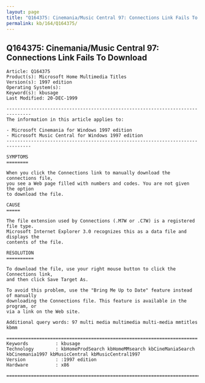 ```yaml
---
layout: page
title: "Q164375: Cinemania/Music Central 97: Connections Link Fails To Download"
permalink: kb/164/Q164375/
---
```


## Q164375: Cinemania/Music Central 97: Connections Link Fails To Download

	Article: Q164375
	Product(s): Microsoft Home Multimedia Titles
	Version(s): 1997 edition
	Operating System(s): 
	Keyword(s): kbusage
	Last Modified: 20-DEC-1999
	
	-------------------------------------------------------------------------------
	The information in this article applies to:
	
	- Microsoft Cinemania for Windows 1997 edition 
	- Microsoft Music Central for Windows 1997 edition 
	-------------------------------------------------------------------------------
	
	SYMPTOMS
	========
	
	When you click the Connections link to manually download the connections file,
	you see a Web page filled with numbers and codes. You are not given the option
	to download the file.
	
	CAUSE
	=====
	
	The file extension used by Connections (.M7W or .C7W) is a registered file type.
	Microsoft Internet Explorer 3.0 recognizes this as a data file and displays the
	contents of the file.
	
	RESOLUTION
	==========
	
	To download the file, use your right mouse button to click the Connections link,
	and then click Save Target As.
	
	To avoid this problem, use the "Bring Me Up to Date" feature instead of manually
	downloading the Connections file. This feature is available in the program, or
	via a link on the Web site.
	
	Additional query words: 97 multi media multimedia multi-media mmtitles kbmm
	
	======================================================================
	Keywords          : kbusage 
	Technology        : kbHomeProdSearch kbHomeMMsearch kbCineManiaSearch kbCinemania1997 kbMusicCentral kbMusicCentral1997
	Version           : :1997 edition
	Hardware          : x86
	
	=============================================================================
	
